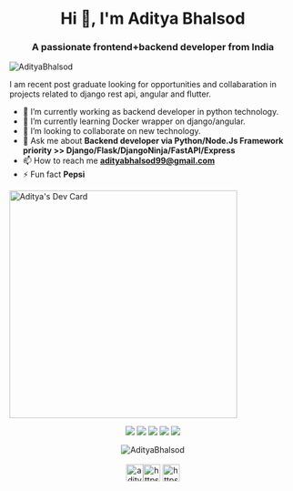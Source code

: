 <h1 align="center">Hi 👋, I'm Aditya Bhalsod</h1>
<h3 align="center">A passionate frontend+backend developer from India</h3>

<p align="left"> <img src="https://komarev.com/ghpvc/?username=AdityaBhalsod" alt="AdityaBhalsod" /> </p>

I am recent post graduate looking for opportunities and collabaration in projects related to django rest api, angular and flutter.
- 🔭 I’m currently working as backend developer in python technology.
- 🌱 I’m currently learning Docker wrapper on django/angular.
- 🤝 I’m looking to collaborate on new technology. 
- 💬 Ask me about **Backend developer via Python/Node.Js Framework priority >> Django/Flask/DjangoNinja/FastAPI/Express**
- 📫 How to reach me **adityabhalsod99@gmail.com**
- ⚡ Fun fact **Pepsi**

<a href="https://app.daily.dev/AdityaBhalsod"><img src="https://api.daily.dev/devcards/5742e7734936468d810ee9c25fc38e90.png?r=asx" width="400" alt="Aditya's Dev Card"/></a>

<p align="center">
	<a href="https://twitter.com/Aditya__Bhalsod"><img src="https://img.shields.io/badge/twitter-%231DA1F2.svg?&style=for-the-badge&logo=twitter&logoColor=white" /></a>
	<a href="https://medium.com/@adityabhalsod99"><img src="https://img.shields.io/badge/medium-%2312100E.svg?&style=for-the-badge&logo=medium&logoColor=white" /></a>
	<a href="https://www.linkedin.com/in/adityabhalsod/"><img src="https://img.shields.io/badge/linkedin-%230077B5.svg?&style=for-the-badge&logo=linkedin&logoColor=white" /></a>
	<a href="https://www.instagram.com/aditya_bhalsod/"><img src = "https://img.shields.io/badge/instagram-%23E4405F.svg?&style=for-the-badge&logo=instagram&logoColor=white"></a>
	<a href="https://www.facebook.com/Aditya-Bhalsod"><img src = "https://img.shields.io/badge/facebook-%231877F2.svg?&style=for-the-badge&logo=facebook&logoColor=white"></a>
</p>

<p align="center">
<img align="center" src="https://github-readme-stats.vercel.app/api?username=AdityaBhalsod&show_icons=true" alt="AdityaBhalsod" />
<br/><br/>
<a href="https://twitter.com/aditya__bhalsod" target="blank"><img align="center" src="https://cdn.jsdelivr.net/npm/simple-icons@3.0.1/icons/twitter.svg" alt="aditya__bhalsod" height="30" width="30" /></a><a href="https://linkedin.com/in/https://www.linkedin.com/in/adityabhalsod/" target="blank"><img align="center" src="https://cdn.jsdelivr.net/npm/simple-icons@3.0.1/icons/linkedin.svg" alt="https://www.linkedin.com/in/adityabhalsod/" height="30" width="30" /></a>
<a href="https://www.youtube.com/c/https://www.youtube.com/channel/ucvonmzyifu6nyhdrcixjlva" target="blank"><img align="center" src="https://cdn.jsdelivr.net/npm/simple-icons@3.0.1/icons/youtube.svg" alt="https://www.youtube.com/channel/ucvonmzyifu6nyhdrcixjlva" height="30" width="30" /></a>
</p>
